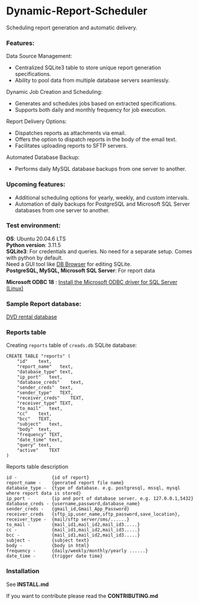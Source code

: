# Dynamic-Report-Scheduler

Scheduling report generation and automatic delivery.

### Features:

Data Source Management:

- Centralized SQLite3 table to store unique report generation specifications.
- Ability to pool data from multiple database servers seamlessly.

Dynamic Job Creation and Scheduling:

- Generates and schedules jobs based on extracted specifications.
- Supports both daily and monthly frequency for job execution.

Report Delivery Options:

- Dispatches reports as attachments via email.
- Offers the option to dispatch reports in the body of the email text.
- Facilitates uploading reports to SFTP servers.

Automated Database Backup:

- Performs daily MySQL database backups from one server to another.


### Upcoming features:
- Additional scheduling options for yearly, weekly, and custom intervals.
- Automation of daily backups for PostgreSQL and Microsoft SQL Server databases from one server to another.


### Test environment:

**OS**:              Ubuntu 20.04.6 LTS\
**Python version**:  3.11.5\
**SQLite3**:         For credentials and queries. No need for a separate setup. 
                     Comes with python by default.  
                     Need a GUI tool like [DB Browser](https://sqlitebrowser.org/) for editing SQLite.\
**PostgreSQL, MySQL, Microsoft SQL Server**:      For report data

**Microsoft ODBC 18** : [Install the Microsoft ODBC driver for SQL Server (Linux)](https://learn.microsoft.com/en-us/sql/connect/odbc/linux-mac/installing-the-microsoft-odbc-driver-for-sql-server?view=sql-server-ver16&tabs=ubuntu18-install%2Calpine17-install%2Cdebian8-install%2Credhat7-13-install%2Crhel7-offline#18)

### Sample Report database:
[DVD rental database](https://www.postgresqltutorial.com/postgresql-getting-started/postgresql-sample-database/)


### Reports table

Creating ```reports``` table of ```creads.db``` SQLite database:

```
CREATE TABLE "reports" (
	"id"	text,
	"report_name"	text,
	"database_type"	text,
	"ip_port"	text,
	"database_creds"	text,
	"sender_creds"	text,
	"sender_type"	TEXT,
	"receiver_creds"	TEXT,
	"receiver_type"	TEXT,
	"to_mail"	text,
	"cc"	text,
	"bcc"	TEXT,
	"subject"	text,
	"body"	text,
	"frequency"	TEXT,
	"date_time"	text,
	"query"	text,
	"active"	TEXT
)
```


Reports table description

```
id -             {id of report}
report_name -    {genrated report file name}
database_type -  {type of database. e.g. postgresql, mssql, mysql where report data is stored}
ip_port -        {ip and port of database server. e.g. 127.0.0.1,5432}
database_creds - {username,password,database_name}
sender_creds -   {gmail_id,Gmail_App_Password}
receiver_creds	 {sftp_ip,user_name,sftp_password,save_location},
receiver_type -  {mail/sftp server/sms/......}
to_mail -        {mail_id1,mail_id2,mail_id3.....}
cc -             {mail_id1,mail_id2,mail_id3.....}
bcc -            {mail_id1,mail_id2,mail_id3.....}
subject -        {subject text}
body -           {body in html}
frequency -      {daily/weekly/monthly/yearly ......}
date_time -      {trigger date time}

```

### Installation

See **INSTALL.md**


If you want to contribute please read the **CONTRIBUTING.md**

